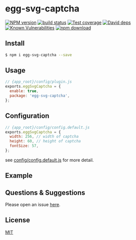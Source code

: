 # egg-svg-captcha

[![NPM version][npm-image]][npm-url]
[![build status][travis-image]][travis-url]
[![Test coverage][codecov-image]][codecov-url]
[![David deps][david-image]][david-url]
[![Known Vulnerabilities][snyk-image]][snyk-url]
[![npm download][download-image]][download-url]

[npm-image]: https://img.shields.io/npm/v/egg-svg-captcha.svg?style=flat-square
[npm-url]: https://npmjs.org/package/egg-svg-captcha
[travis-image]: https://img.shields.io/travis/eggjs/egg-svg-captcha.svg?style=flat-square
[travis-url]: https://travis-ci.org/eggjs/egg-svg-captcha
[codecov-image]: https://img.shields.io/codecov/c/github/eggjs/egg-svg-captcha.svg?style=flat-square
[codecov-url]: https://codecov.io/github/eggjs/egg-svg-captcha?branch=master
[david-image]: https://img.shields.io/david/eggjs/egg-svg-captcha.svg?style=flat-square
[david-url]: https://david-dm.org/eggjs/egg-svg-captcha
[snyk-image]: https://snyk.io/test/npm/egg-svg-captcha/badge.svg?style=flat-square
[snyk-url]: https://snyk.io/test/npm/egg-svg-captcha
[download-image]: https://img.shields.io/npm/dm/egg-svg-captcha.svg?style=flat-square
[download-url]: https://npmjs.org/package/egg-svg-captcha

<!--
Description here.
-->

## Install

```bash
$ npm i egg-svg-captcha --save
```

## Usage

```js
// {app_root}/config/plugin.js
exports.eggSvgCaptcha = {
  enable: true,
  package: 'egg-svg-captcha',
};
```

## Configuration

```js
// {app_root}/config/config.default.js
exports.eggSvgCaptcha = {
  width: 256, // width of captcha
  height: 60, // height of captcha
  fontSize: 57,
};
```

see [config/config.default.js](config/config.default.js) for more detail.

## Example

<!-- example here -->

## Questions & Suggestions

Please open an issue [here](https://github.com/eggjs/egg/issues).

## License

[MIT](LICENSE)
